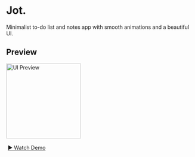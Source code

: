 # Jot.

Minimalist to-do list and notes app with smooth animations and a beautiful UI.

## Preview

<div style="display: flex; flex-direction: column; gap: 16px;">
  <img src="./UI-img.jpg" width="200" alt="UI Preview">
  <a href="./UI-vid.mov" style="padding-left: 4px;">▶️ Watch Demo</a>
</div> 